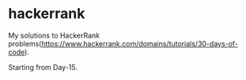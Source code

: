 # hackerrank
My solutions to HackerRank problems(https://www.hackerrank.com/domains/tutorials/30-days-of-code).

Starting from Day-15.
